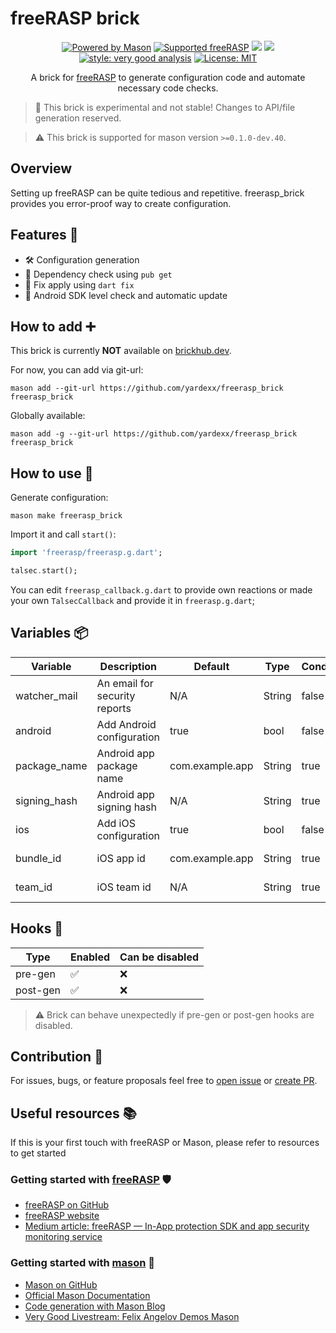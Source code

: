 # freeRASP brick

<p align="center">
<a href="https://github.com/felangel/mason"><img src="https://img.shields.io/endpoint?url=https%3A%2F%2Ftinyurl.com%2Fmason-badge" alt="Powered by Mason"></a>
<a href="https://pub.dev/packages/freerasp"><img src="https://img.shields.io/badge/Supported%20freeRASP-%5E3.0.0-brightgreen" alt="Supported freeRASP"/></a>
<a href="https://github.com/yardexx/freerasp_brick/actions/workflows/brick_workflow.yml"><img src="https://github.com/yardexx/freerasp_brick/actions/workflows/brick_workflow.yml/badge.svg"/></a>
<a href="https://codecov.io/gh/yardexx/freerasp_brick"><img src="https://codecov.io/gh/yardexx/freerasp_brick/branch/master/graph/badge.svg?token=300N5C20OB"/></a>
<a href="https://pub.dev/packages/very_good_analysis"><img src="https://img.shields.io/badge/style-very_good_analysis-B22C89.svg" alt="style: very good analysis"></a>
<a href="https://opensource.org/licenses/MIT"><img src="https://img.shields.io/badge/license-MIT-purple.svg" alt="License: MIT"></a>
</p>

<p align="center">
A brick for <a href="https://pub.dev/packages/freerasp">freeRASP</a> to generate configuration code 
and automate necessary code checks.
</p>

> 🚧 This brick is experimental and not stable! Changes to API/file generation reserved.

> ⚠ This brick is supported for mason version `>=0.1.0-dev.40`.

## Overview
Setting up freeRASP can be quite tedious and repetitive. freerasp_brick provides you error-proof 
way to create configuration.

## Features 🧰
- 🛠 Configuration generation
- 🎯 Dependency check using `pub get`
- 🔧 Fix apply using `dart fix`
- 🤖 Android SDK level check and automatic update

## How to add ➕
This brick is currently **NOT** available on [brickhub.dev](https://brickhub.dev/). 

For now, you can add via git-url:
```
mason add --git-url https://github.com/yardexx/freerasp_brick freerasp_brick
```

Globally available:
```
mason add -g --git-url https://github.com/yardexx/freerasp_brick freerasp_brick
```

## How to use 🚀

Generate configuration:
```
mason make freerasp_brick
```

Import it and call `start()`:
```dart
import 'freerasp/freerasp.g.dart';

talsec.start();
```

You can edit `freerasp_callback.g.dart` to provide own reactions or made your own `TalsecCallback`
and provide it in `freerasp.g.dart`;

## Variables 📦
| Variable     | Description                   | Default         | Type   | Conditional | When            |
|--------------|-------------------------------|-----------------|--------|-------------|-----------------|
| watcher_mail | An email for security reports | N/A             | String | false       | N/A             |
| android      | Add Android configuration     | true            | bool   | false       | N/A             |
| package_name | Android app package name      | com.example.app | String | true        | android == true |
| signing_hash | Android app signing hash      | N/A             | String | true        | android == true |
| ios          | Add iOS configuration         | true            | bool   | false       | N/A             |
| bundle_id    | iOS app id                    | com.example.app | String | true        | ios == true     |
| team_id      | iOS team id                   | N/A             | String | true        | ios == true     |

## Hooks 🎣
| Type     | Enabled | Can be disabled |
|----------|---------|-----------------|
| pre-gen  | ✅       | ❌               |
| post-gen | ✅       | ❌               |

> ⚠ Brick can behave unexpectedly if pre-gen or post-gen hooks are disabled. 

## Contribution 🤝
For issues, bugs, or feature proposals feel free to [open issue](https://github.com/yardexx/freerasp_brick/issues) 
or [create PR](https://github.com/yardexx/freerasp_brick/pulls). 

## Useful resources 📚
If this is your first touch with freeRASP or Mason, please refer to resources to get started

### Getting started with [freeRASP][freerasp-pubdev] 🛡
- [freeRASP on GitHub][freerasp-github]
- [freeRASP website][freerasp-website]
- [Medium article: freeRASP — In-App protection SDK and app security monitoring service][freerasp-medium]

### Getting started with [mason][mason-github]  🧱
- [Mason on GitHub][mason-github]
- [Official Mason Documentation][mason-docs]
- [Code generation with Mason Blog][mason-blog]
- [Very Good Livestream: Felix Angelov Demos Mason][mason-yt]

[mason-github]: https://github.com/felangel/mason

[mason-docs]: https://github.com/felangel/mason/tree/master/packages/mason_cli#readme

[mason-blog]: https://verygood.ventures/blog/code-generation-with-mason

[mason-yt]: https://youtu.be/G4PTjA6tpTU

[freerasp-github]: https://github.com/talsec/Free-RASP-Flutter

[freerasp-pubdev]: https://pub.dev/packages/freerasp

[freerasp-website]: https://www.talsec.app/freerasp-in-app-protection-security-talsec

[freerasp-medium]: https://medium.com/geekculture/freerasp-in-app-protection-sdk-and-app-security-monitoring-service-de12d8e49400
